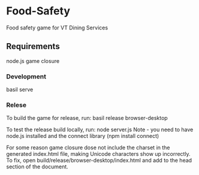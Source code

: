 Food-Safety
===========

Food safety game for VT Dining Services

Requirements
------------
node.js
game closure

### Development
basil serve

### Relese
To build the game for release, run:
    basil release browser-desktop

To test the release build locally, run:
    node server.js
Note - you need to have node.js installed and the connect library (npm install
connect)

For some reason game closure dose not include the charset in the generated
index.html file, making Unicode characters show up incorrectly. To fix, open
build/release/browser-desktop/index.html and add
    <meta charset="html"/>
to the head section of the document.
